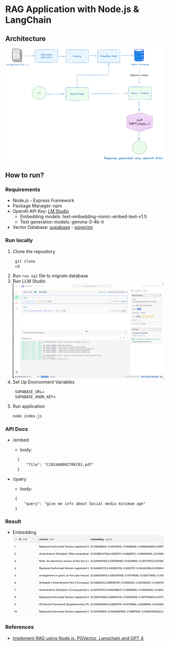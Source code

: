 # RAG Application with Node.js & LangChain

## Architecture

![Architecture](/assets/rag-architecture.png)

## How to run?

### Requirements

- Node.js - Express Framework
- Package Manager: npm
- OpenAI API Key: [LM Studio](https://lmstudio.ai/)
  - Embedding models: text-embedding-nomic-embed-text-v1.5
  - Text generation models: gemma-3-4b-it
- Vector Database: [supabase](https://supabase.com/) - [pgvector](https://github.com/pgvector/pgvector)

### Run locally

1. Clone the repository
   ```
    git clone
    cd
   ```
2. Run `run.sql` file to migrate database
3. Run LLM Studio
   ![LM Studio](/assets/lmstudio.png)
4. Set Up Environment Variables
   ```
    SUPABASE_URL=
    SUPABASE_ANON_KEY=
   ```
5. Run application
   ```bash
   node index.js
   ```

### API Docs

- /embed

  - body:

  ```
    {
        "file": "C2024A00027REC01.pdf"
    }
  ```

- /query
  - body:
  ```
   {
       "query": "give me info about Social media minimum age"
   }
  ```

### Result

- Embedding
  ![Embedding](/assets/embed-vector.png)

### References

- [Implement RAG using Node.js, PGVector, Langchain and GPT 4](https://github.com/TheFisola/rag-poc)
